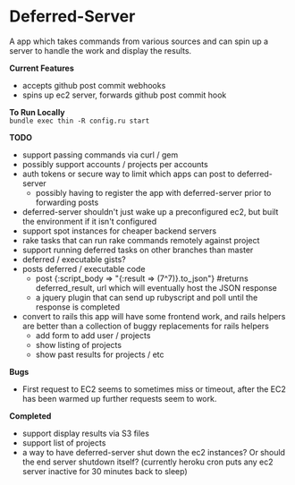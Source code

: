 Deferred-Server
===============

A app which takes commands from various sources and can spin up a server to handle the work and display the results.

__Current Features__  
  * accepts github post commit webhooks
  * spins up ec2 server, forwards github post commit hook

__To Run Locally__  
`bundle exec thin -R config.ru start`

__TODO__ 

  * support passing commands via curl / gem    
  * possibly support accounts / projects per accounts
  * auth tokens or secure way to limit which apps can post to deferred-server
    * possibly having to register the app with deferred-server prior to forwarding posts
  * deferred-server shouldn't just wake up a preconfigured ec2, but built the environment if it isn't configured
  * support spot instances for cheaper backend servers
  * rake tasks that can run rake commands remotely against project
  * support running deferred tasks on other branches than master
  * deferred / executable gists?
  * posts deferred / executable code
      * post {:script_body => "{:result => (7^7)}.to_json"} #returns deferred_result, url which will eventually host the JSON response
      * a jquery plugin that can send up rubyscript and poll until the response is completed
  * convert to rails this app will have some frontend work, and rails helpers are better than a collection of buggy replacements for rails helpers
    * add form to add user / projects
    * show listing of projects
    * show past results for projects / etc   
    
__Bugs__
  
  * First request to EC2 seems to sometimes miss or timeout, after the EC2 has been warmed up further requests seem to work. 
    
__Completed__

  * support display results via S3 files
  * support list of projects
  * a way to have deferred-server shut down the ec2 instances? Or should the end server shutdown itself? (currently heroku cron puts any ec2 server inactive for 30 minutes back to sleep)
